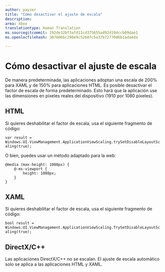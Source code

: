 ```yaml
---
author: payzer
title: "Cómo desactivar el ajuste de escala"
description: 
area: Xbox
translationtype: Human Translation
ms.sourcegitcommit: 192de32bf3afd11cd375655ad92d194ccb09dae1
ms.openlocfilehash: 307606bc290e9c5268fc5a37b72770d6b1ada4da

---
```


# Cómo desactivar el ajuste de escala   
De manera predeterminada, las aplicaciones adoptan una escala de 200% para XAML y de 150% para aplicaciones HTML. Es posible desactivar el factor de escala de forma predeterminado. Esto hará que la aplicación use las dimensiones en píxeles reales del dispositivo (1910 por 1080 píxeles).   
   
## HTML   
Si quieres deshabilitar el factor de escala, usa el siguiente fragmento de código: 
   
`var result = Windows.UI.ViewManagement.ApplicationViewScaling.trySetDisableLayoutScaling(true);` 

O bien, puedes usar un método adaptado para la web:   

```   
@media (max-height: 1080px) {   
    @-ms-viewport {   
        height: 1080px;   
    }   
}   
```

## XAML
Si quieres deshabilitar el factor de escala, usa el siguiente fragmento de código:   
   
`bool result = Windows.UI.ViewManagement.ApplicationViewScaling.TrySetDisableLayoutScaling(true);`   
   
## DirectX/C++   
Las aplicaciones DirectX/C++ no se escalan. El ajuste de escala automático solo se aplica a las aplicaciones HTML y XAML.   



<!--HONumber=Jul16_HO1-->


